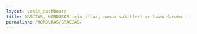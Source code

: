 ```yaml
---
layout: vakit_dashboard
title: GRACIAS, HONDURAS için iftar, namaz vakitleri ve hava durumu - ilçe/eyalet seç
permalink: /HONDURAS/GRACIAS/
---
```


<script type="text/javascript">
  var GLOBAL_COUNTRY = 'HONDURAS';
  var GLOBAL_CITY = 'GRACIAS';
  var GLOBAL_STATE = '';
  var lat = 72;
  var lon = 21;
</script>
